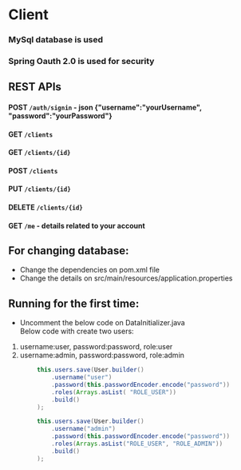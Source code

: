 # Client

### MySql database is used
### Spring Oauth 2.0 is used for security

## REST APIs

#### POST `/auth/signin` - json {"username":"yourUsername", "password":"yourPassword"}
#### GET `/clients`
#### GET `/clients/{id}`
#### POST `/clients`
#### PUT `/clients/{id}`
#### DELETE `/clients/{id}`
#### GET `/me` - details related to your account

## For changing database:
- Change the dependencies on pom.xml file
- Change the details on src/main/resources/application.properties

## Running for the first time:
- Uncomment the below code on DataInitializer.java<br>
Below code with create two users:<br>
1. username:user, password:password, role:user
2. username:admin, password:password, role:admin
```java
        this.users.save(User.builder()
            .username("user")
            .password(this.passwordEncoder.encode("password"))
            .roles(Arrays.asList( "ROLE_USER"))
            .build()
        );

        this.users.save(User.builder()
            .username("admin")
            .password(this.passwordEncoder.encode("password"))
            .roles(Arrays.asList("ROLE_USER", "ROLE_ADMIN"))
            .build()
        );
```

